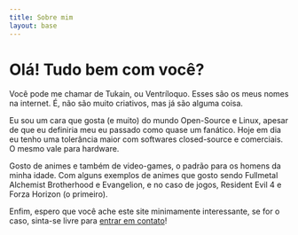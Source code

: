 ```yaml
---
title: Sobre mim
layout: base
---
```


# Olá! Tudo bem com você?

Você pode me chamar de Tukain, ou Ventríloquo. Esses são os meus nomes na
internet. É, não são muito criativos, mas já são alguma coisa.

Eu sou um cara que gosta (e muito) do mundo Open-Source e Linux, apesar de que
eu definiria meu eu passado como quase um fanático. Hoje em dia eu tenho uma
tolerância maior com softwares closed-source e comerciais. O mesmo vale para
hardware.

Gosto de animes e também de video-games, o padrão para os homens da minha
idade. Com alguns exemplos de animes que gosto sendo Fullmetal Alchemist
Brotherhood e Evangelion, e no caso de jogos, Resident Evil 4 e Forza Horizon
(o primeiro).

Enfim, espero que você ache este site minimamente interessante, se for o caso,
sinta-se livre para [entrar em contato](mailto:tours_culinaria.10@icloud.com)!

